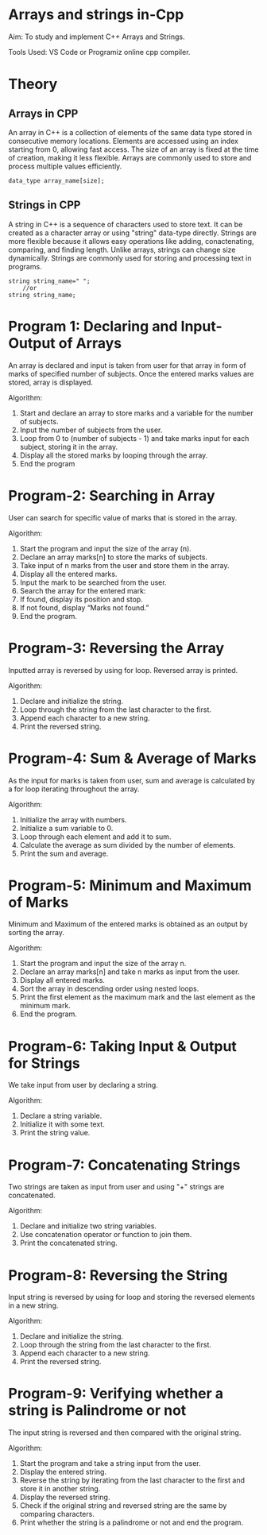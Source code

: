 # Arrays and strings in-Cpp
Aim: To study and implement C++ Arrays and Strings.

Tools Used: VS Code or Programiz online cpp compiler.

# Theory
## Arrays in CPP
An array in C++ is a collection of elements of the same data type stored in consecutive memory locations. Elements are accessed using an index starting from 0, allowing fast access. The size of an array is fixed at the time of creation, making it less flexible.  Arrays are commonly used to store and process multiple values efficiently.

```
data_type array_name[size];
```

## Strings in CPP
A string in C++ is a sequence of characters used to store text. It can be created as a character array or using "string" data-type directly. Strings are more flexible because it allows easy operations like adding, conactenating, comparing, and finding length. Unlike arrays, strings can change size dynamically. Strings are commonly used for storing and processing text in programs.

```
string string_name=" ";
    //or
string string_name;
```

# Program 1: Declaring and Input-Output of Arrays

An array is declared and input is taken from user for that array in form of marks of specified number of subjects. Once the entered marks values are stored, array is displayed.

Algorithm:

1. Start and declare an array to store marks and a variable for the number of subjects.
2. Input the number of subjects from the user.
3. Loop from 0 to (number of subjects - 1) and take marks input for each subject, storing it in the array.
4. Display all the stored marks by looping through the array.
5. End the program

# Program-2: Searching in Array

User can search for specific value of marks that is stored in the array. 

Algorithm:

1. Start the program and input the size of the array (n).
2. Declare an array marks[n] to store the marks of subjects.
3. Take input of n marks from the user and store them in the array.
4. Display all the entered marks.
5. Input the mark to be searched from the user.
6. Search the array for the entered mark:
7. If found, display its position and stop.
8. If not found, display “Marks not found.”
9. End the program.

# Program-3: Reversing the Array

Inputted array is reversed by using for loop. Reversed array is printed. 

Algorithm: 

1. Declare and initialize the string.
2. Loop through the string from the last character to the first.
3. Append each character to a new string.
4. Print the reversed string.

# Program-4: Sum & Average of Marks

As the input for marks is taken from user, sum and average is calculated by a for loop iterating throughout the array.

Algorithm:

1. Initialize the array with numbers.
2. Initialize a sum variable to 0.
3. Loop through each element and add it to sum.
4. Calculate the average as sum divided by the number of elements.
5. Print the sum and average.

# Program-5: Minimum and Maximum of Marks

Minimum and Maximum of the entered marks is obtained as an output by sorting the array.

Algorithm:

1. Start the program and input the size of the array n.
2. Declare an array marks[n] and take n marks as input from the user.
3. Display all entered marks.
4. Sort the array in descending order using nested loops.
5. Print the first element as the maximum mark and the last element as the minimum mark.
6. End the program.

# Program-6: Taking Input & Output for Strings

We take input from user by declaring a string.

Algorithm:

1. Declare a string variable.
2. Initialize it with some text.
3. Print the string value.

# Program-7: Concatenating Strings

Two strings are taken as input from user and using "+" strings are concatenated.

Algorithm:

1. Declare and initialize two string variables.
2. Use concatenation operator or function to join them.
3. Print the concatenated string.

# Program-8: Reversing the String

Input string is reversed by using for loop and storing the reversed elements in a new string.

Algorithm:

1. Declare and initialize the string.
2. Loop through the string from the last character to the first.
3. Append each character to a new string.
4. Print the reversed string.

# Program-9: Verifying whether a string is Palindrome or not

The input string is reversed and then compared with the original string.

Algorithm:

1. Start the program and take a string input from the user.
2. Display the entered string.
3. Reverse the string by iterating from the last character to the first and store it in another string.
4. Display the reversed string.
5. Check if the original string and reversed string are the same by comparing characters.
6. Print whether the string is a palindrome or not and end the program.


